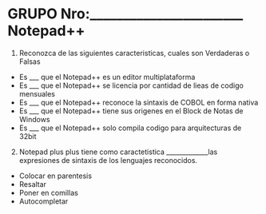 GRUPO Nro:_______________________                         Notepad++
===================================================================

1. Reconozca de las siguientes caracteristicas, cuales son Verdaderas o Falsas
* Es ___ que el Notepad++ es un editor multiplataforma 
* Es ___ que el Notepad++ se licencia por cantidad de lieas de codigo mensuales
* Es ___ que el Notepad++ reconoce la sintaxis de COBOL en forma nativa 
* Es ___ que el Notepad++ tiene sus origenes en el Block de Notas de Windows
* Es ___ que el Notepad++ solo compila codigo para arquitecturas de 32bit 

2. Notepad plus plus tiene como caractetistica _____________las expresiones de sintaxis de los lenguajes reconocidos.
* Colocar en parentesis
* Resaltar
* Poner en comillas
* Autocompletar
